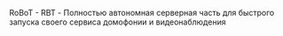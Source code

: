 RoBoT - RBT - Полностью автономная серверная часть для быстрого запуска своего сервиса домофонии и видеонаблюдения


